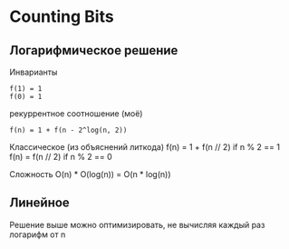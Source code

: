 # Counting Bits

## Логарифмическое решение
Инварианты
```
f(1) = 1
f(0) = 1
```
рекуррентное соотношение (моё)
```
f(n) = 1 + f(n - 2^log(n, 2))
```
Классическое (из объяснений литкода)
f(n) = 1 + f(n // 2) if n % 2 == 1
f(n) = f(n // 2) if n % 2 == 0


Сложность O(n) * O(log(n)) = O(n * log(n))
## Линейное
 Решение выше можно оптимизировать, не вычисляя каждый раз логарифм от n
